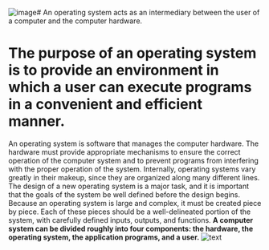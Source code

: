 ![image](https://github.com/Emvnn/OS/assets/123831524/edc4d7f4-e0bf-43da-bbaf-5770d6d95b6a)# An operating system acts as an intermediary between the user of a computer and the computer hardware. 
# The purpose of an operating system is to provide an environment in which a user can execute programs in a convenient and efficient manner.
An operating system is software that manages the computer hardware. 
The hardware must provide appropriate mechanisms to ensure the correct operation of the computer system and to prevent programs from interfering with the proper operation of the system.
Internally, operating systems vary greatly in their makeup, since they
are organized along many different lines. The design of a new operating
system is a major task, and it is important that the goals of the system be
well defined before the design begins.
Because an operating system is large and complex, it must be created piece by piece. Each of these pieces should be a well-delineated
portion of the system, with carefully defined inputs, outputs, and functions.
**A computer system can be divided roughly into four components: the hardware, the operating system, the application programs, and a user.**
![text](https://www.cs.csustan.edu/~john/Classes/CS3750/Notes/Chap01/1_01cmpnts.jpg)
